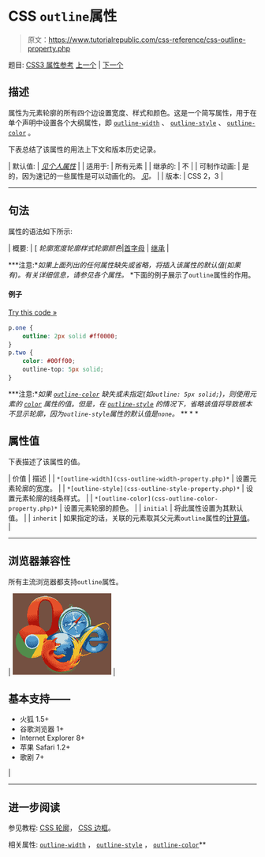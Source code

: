# CSS `outline`属性

> 原文：<https://www.tutorialrepublic.com/css-reference/css-outline-property.php>

题目: [CSS3 属性参考](css3-properties.php) [上一个](css3-order-property.php) | [下一个](css-outline-color-property.php)

## 描述

属性为元素轮廓的所有四个边设置宽度、样式和颜色。这是一个简写属性，用于在单个声明中设置各个大纲属性，即 [`outline-width`](css-outline-width-property.php) 、 [`outline-style`](css-outline-style-property.php) 、 [`outline-color`](css-outline-color-property.php) 。

下表总结了该属性的用法上下文和版本历史记录。

| 默认值: | *[见个人属性](#property-values)* |
| 适用于: | 所有元素 |
| 继承的: | 不 |
| 可制作动画: | 是的，因为速记的一些属性是可以动画化的。 [*见*](css-animatable-properties.php)*。* |
| 版本: | CSS 2，3 |

* * *

## 句法

属性的语法如下所示:

| 概要: | [ *轮廓宽度轮廓样式轮廓颜色*&#124;[首字母](../definitions.php#initial) &#124; [继承](../definitions.php#inherit) |

 ***注意:**如果上面列出的任何属性缺失或省略，将插入该属性的默认值(如果有)。有关详细信息，请参见各个属性。*  *下面的例子展示了`outline`属性的作用。

#### 例子

[Try this code »](../codelab.php?topic=css&file=outline-property "Try this code using online Editor")

```css
p.one {
    outline: 2px solid #ff0000;
}
p.two {
    color: #00ff00;
    outline-top: 5px solid;
}
```

 ***注意:**如果 [`outline-color`](css-outline-color-property.php) 缺失或未指定(如`outline: 5px solid;`)，则使用元素的 [`color`](css-color-property.php) 属性的值。但是，在 [`outline-style`](css-outline-style-property.php) 的情况下，省略该值将导致根本不显示轮廓，因为`outline-style`属性的默认值是`none`。*  ** * *

## 属性值

下表描述了该属性的值。

| 价值 | 描述 |
| `*[outline-width](css-outline-width-property.php)*` | 设置元素轮廓的宽度。 |
| `*[outline-style](css-outline-style-property.php)*` | 设置元素轮廓的线条样式。 |
| `*[outline-color](css-outline-color-property.php)*` | 设置元素轮廓的颜色。 |
| `initial` | 将此属性设置为其默认值。 |
| `inherit` | 如果指定的话，关联的元素取其父元素`outline`属性的[计算值](../definitions.php#computed-value)。 |

* * *

## 浏览器兼容性

所有主流浏览器都支持`outline`属性。

| ![Browsers Icon](img/e9331123c77668c1832e541c2fca1002.png) | 

## 基本支持——

*   火狐 1.5+
*   谷歌浏览器 1+
*   Internet Explorer 8+
*   苹果 Safari 1.2+
*   歌剧 7+

 |

* * *

## 进一步阅读

参见教程: [CSS 轮廓](../css-tutorial/css-outline.php)， [CSS 边框](../css-tutorial/css-border.php)。

相关属性: [`outline-width`](css-outline-width-property.php) ， [`outline-style`](css-outline-style-property.php) ， [`outline-color`](css-outline-color-property.php)**